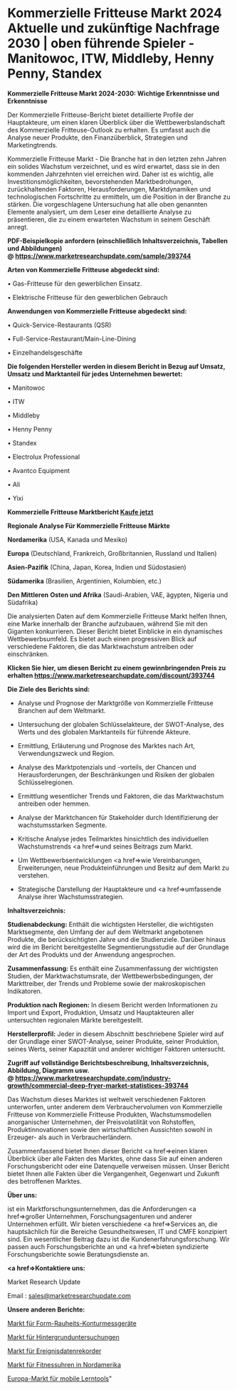 # Kommerzielle Fritteuse Markt 2024 Aktuelle und zukünftige Nachfrage 2030 | oben führende Spieler - Manitowoc, ITW, Middleby, Henny Penny, Standex

<strong>Kommerzielle Fritteuse Markt 2024-2030: Wichtige Erkenntnisse und Erkenntnisse</strong>

Der Kommerzielle Fritteuse-Bericht bietet detaillierte Profile der Hauptakteure, um einen klaren Überblick über die Wettbewerbslandschaft des Kommerzielle Fritteuse-Outlook zu erhalten. Es umfasst auch die Analyse neuer Produkte, den Finanzüberblick, Strategien und Marketingtrends.

Kommerzielle Fritteuse Markt - Die Branche hat in den letzten zehn Jahren ein solides Wachstum verzeichnet, und es wird erwartet, dass sie in den kommenden Jahrzehnten viel erreichen wird. Daher ist es wichtig, alle Investitionsmöglichkeiten, bevorstehenden Marktbedrohungen, zurückhaltenden Faktoren, Herausforderungen, Marktdynamiken und technologischen Fortschritte zu ermitteln, um die Position in der Branche zu stärken. Die vorgeschlagene Untersuchung hat alle oben genannten Elemente analysiert, um dem Leser eine detaillierte Analyse zu präsentieren, die zu einem erwarteten Wachstum in seinem Geschäft anregt.

<strong><b>PDF-Beispielkopie anfordern (einschließlich Inhaltsverzeichnis, Tabellen und Abbildungen) @ </b></strong><strong><a href=https://www.marketresearchupdate.com/sample/393744><strong>https://www.marketresearchupdate.com/sample/393744</u></a></strong></strong>

<strong>Arten von Kommerzielle Fritteuse abgedeckt sind:</strong>

• Gas-Fritteuse für den gewerblichen Einsatz.

• Elektrische Fritteuse für den gewerblichen Gebrauch

<strong>Anwendungen von Kommerzielle Fritteuse abgedeckt sind:</strong>

• Quick-Service-Restaurants (QSR)

• Full-Service-Restaurant/Main-Line-Dining

• Einzelhandelsgeschäfte

<strong>Die folgenden Hersteller werden in diesem Bericht in Bezug auf Umsatz, Umsatz und Marktanteil für jedes Unternehmen bewertet:</strong>

• Manitowoc

• ITW

• Middleby

• Henny Penny

• Standex

• Electrolux Professional

• Avantco Equipment

• Ali

• Yixi

<strong>Kommerzielle Fritteuse Marktbericht <a href=https://www.marketresearchupdate.com/buynow/393744>Kaufe jetzt</a></strong>

<strong>Regionale Analyse Für Kommerzielle Fritteuse Märkte</strong>

<strong>Nordamerika</strong> (USA, Kanada und Mexiko)

<strong>Europa</strong> (Deutschland, Frankreich, Großbritannien, Russland und Italien)

<strong>Asien-Pazifik</strong> (China, Japan, Korea, Indien und Südostasien)

<strong>Südamerika</strong> (Brasilien, Argentinien, Kolumbien, etc.)

<strong>Den Mittleren</strong> <strong>Osten und Afrika</strong> (Saudi-Arabien, VAE, ägypten, Nigeria und Südafrika)

Die analysierten Daten auf dem Kommerzielle Fritteuse Markt helfen Ihnen, eine Marke innerhalb der Branche aufzubauen, während Sie mit den Giganten konkurrieren. Dieser Bericht bietet Einblicke in ein dynamisches Wettbewerbsumfeld. Es bietet auch einen progressiven Blick auf verschiedene Faktoren, die das Marktwachstum antreiben oder einschränken.

<strong>Klicken Sie hier, um diesen Bericht zu einem gewinnbringenden Preis zu erhalten
</strong><strong><a href=https://www.marketresearchupdate.com/discount/393744>https://www.marketresearchupdate.com/discount/393744</b></u></strong></a>

<strong>Die Ziele des Berichts sind:</strong>

- Analyse und Prognose der Marktgröße von Kommerzielle Fritteuse Branchen auf dem Weltmarkt.

- Untersuchung der globalen Schlüsselakteure, der SWOT-Analyse, des Werts und des globalen Marktanteils für führende Akteure.

- Ermittlung, Erläuterung und Prognose des Marktes nach Art, Verwendungszweck und Region.

- Analyse des Marktpotenzials und -vorteils, der Chancen und Herausforderungen, der Beschränkungen und Risiken der globalen Schlüsselregionen.

- Ermittlung wesentlicher Trends und Faktoren, die das Marktwachstum antreiben oder hemmen.

- Analyse der Marktchancen für Stakeholder durch Identifizierung der wachstumsstarken Segmente.

- Kritische Analyse jedes Teilmarktes hinsichtlich des individuellen Wachstumstrends <a href=>und</a> seines Beitrags zum Markt.

- Um Wettbewerbsentwicklungen <a href=>wie</a> Vereinbarungen, Erweiterungen, neue Produkteinführungen und Besitz auf dem Markt zu verstehen.

- Strategische Darstellung der Hauptakteure und <a href=>umfas</a>sende Analyse ihrer Wachstumsstrategien.

<strong>Inhaltsverzeichnis:</strong>

<strong>Studienabdeckung:</strong> Enthält die wichtigsten Hersteller, die wichtigsten Marktsegmente, den Umfang der auf dem Weltmarkt angebotenen Produkte, die berücksichtigten Jahre und die Studienziele. Darüber hinaus wird die im Bericht bereitgestellte Segmentierungsstudie auf der Grundlage der Art des Produkts und der Anwendung angesprochen.

<strong>Zusammenfassung:</strong> Es enthält eine Zusammenfassung der wichtigsten Studien, der Marktwachstumsrate, der Wettbewerbsbedingungen, der Markttreiber, der Trends und Probleme sowie der makroskopischen Indikatoren.

<strong>Produktion nach Regionen:</strong> In diesem Bericht werden Informationen zu Import und Export, Produktion, Umsatz und Hauptakteuren aller untersuchten regionalen Märkte bereitgestellt.

<strong>Herstellerprofil:</strong> Jeder in diesem Abschnitt beschriebene Spieler wird auf der Grundlage einer SWOT-Analyse, seiner Produkte, seiner Produktion, seines Werts, seiner Kapazität und anderer wichtiger Faktoren untersucht.

<strong><b>Zugriff auf vollständige Berichtsbeschreibung, Inhaltsverzeichnis, Abbildung, Diagramm usw. @ </b></strong><strong><a href=https://www.marketresearchupdate.com/industry-growth/commercial-deep-fryer-market-statistices-393744>https://www.marketresearchupdate.com/industry-growth/commercial-deep-fryer-market-statistices-393744</a></strong>

Das Wachstum dieses Marktes ist weltweit verschiedenen Faktoren unterworfen, unter anderem dem Verbrauchervolumen von Kommerzielle Fritteuse von Kommerzielle Fritteuse Produkten, Wachstumsmodellen anorganischer Unternehmen, der Preisvolatilität von Rohstoffen, Produktinnovationen sowie den wirtschaftlichen Aussichten sowohl in Erzeuger- als auch in Verbraucherländern.

Zusammenfassend bietet Ihnen dieser Bericht <a href=>einen</a> klaren Überblick über alle Fakten des Marktes, ohne dass Sie auf einen anderen Forschungsbericht oder eine Datenquelle verweisen müssen. Unser Bericht bietet Ihnen alle Fakten über die Vergangenheit, Gegenwart und Zukunft des betroffenen Marktes.

<strong>Über uns:</strong>

 ist ein Marktforschungsunternehmen, das die Anforderungen <a href=>großer</a> Unternehmen, Forschungsagenturen und anderer Unternehmen erfüllt. Wir bieten verschiedene <a href=>Services</a> an, die hauptsächlich für die Bereiche Gesundheitswesen, IT und CMFE konzipiert sind. Ein wesentlicher Beitrag dazu ist die Kundenerfahrungsforschung. Wir passen auch Forschungsberichte an und <a href=>bieten</a> syndizierte Forschungsberichte sowie Beratungsdienste an.

<strong><a href=>Kontaktiere uns:</a></strong>

Market Research Update

Email : sales@marketresearchupdate.com

<strong>Unsere anderen Berichte:</strong>

<a href=https://www.linkedin.com/pulse/form-roughness-contour-measuring-machine-market>Markt für Form-Rauheits-Konturmessgeräte</a>

<a href=https://www.linkedin.com/pulse/background-investigation-market-size-trends>Markt für Hintergrunduntersuchungen</a>

<a href=https://www.linkedin.com/pulse/event-data-recorder-market-report-2023-top-company-trends>Markt für Ereignisdatenrekorder</a>

<a href=https://www.linkedin.com/pulse/north-america-fitness-watches-market-2023-pointing>Markt für Fitnessuhren in Nordamerika</a>

<a href=https://www.linkedin.com/pulse/europe-mobile-learning-tools-market>Europa-Markt für mobile Lerntools</a>"
